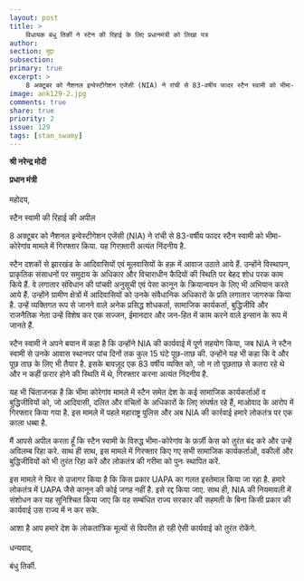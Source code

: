 ```yaml
---
layout: post
title: >
    विधायक बंधु तिर्की ने स्टेन की रिहाई के लिए प्रधानमंत्री को लिखा पत्र
author:
section: मुद्दा
subsection:
primary: true
excerpt: >
    8 अक्टूबर को नैशनल इन्वेस्टीगेशन एजेंसी (NIA) ने रांची से 83-वर्षीय फादर स्टैन स्वामी को भीमा-कोरेगांव मामले में गिरफ्तार किया. यह गिरफ़्तारी अत्यंत निंदनीय है.
image: ank129-2.jpg
comments: true
share: true
priority: 2
issue: 129
tags: [stan_swamy]
---
```


**श्री नरेन्द्र मोदी**

**प्रधान मंत्री**
<br/><br/>
महोदय,

स्टैन स्वामी की रिहाई की अपील

8 अक्टूबर को नैशनल इन्वेस्टीगेशन एजेंसी (NIA) ने रांची से 83-वर्षीय फादर स्टैन स्वामी को भीमा-कोरेगांव मामले में गिरफ्तार किया. यह गिरफ़्तारी अत्यंत निंदनीय है.

स्टैन दशकों से झारखंड के आदिवासियों एवं मूलवासियों के हक़ में आवाज उठाते आये हैं. उन्होंने विस्थापन, प्राकृतिक संसाधनों पर समुदाय के अधिकार और विचाराधीन कैदियों की स्थिति पर बेहद शोध परक काम किये हैं. वे लगातार संविधान की पांचवी अनुसूची एवं पेसा कानून के क्रियान्वयन के लिए भी अभियान करते आये हैं. उन्होंने ग्रामीण क्षेत्रों में आदिवासियों को उनके संवैधानिक अधिकारों के प्रति लगातार जागरुक किया है. उन्हें व्यक्तिगत रूप से जानने वाले अनेक प्रसिद्ध शोधकर्ता, सामाजिक कार्यकर्ता, बुद्धिजीवि और राजनैतिक नेता उन्हें विशेष कर एक सज्जन, ईमानदार और जन-हित में काम करने वाले इन्सान के रूप में जानते हैं.

स्टैन स्वामी ने अपने बयान में कहा है कि उन्होंने NIA की कार्यवाई में पूर्ण सहयोग किया, जब NIA ने स्टैन स्वामी से उनके आवास स्थानपर पांच दिनों तक कुल 15 घंटे पूछ-ताछ की. उन्होंने यह भी कहा कि वे और पूछ ताछ के लिए भी तैयार है. इसके बावज़ूद एक 83 वर्षीय व्यक्ति को, जो न तो पूछताछ से कतरा रहे थे और न कहीं फ़रार होने की स्थिति में थे, गिरफ्तार करना अत्यंत निंदनीय है.

यह भी चिंताजनक है कि भीमा कोरेगांव मामले में स्टैन समेत देश के कई सामाजिक कार्यकर्ताओं व बुद्धिजीवियों को, जो आदिवासी, दलित और वंचितों के अधिकारों के लिए संघर्षत रहे हैं, माओवाद के आरोप में गिरफ्तार किया गया है. इस मामले में पहले महाराष्ट्र पुलिस और अब NIA की कार्रवाई हमारे लोकतंत्र पर एक काला धब्बा है.

मैं आपसे अपील करता हूँ कि स्टैन स्वामी के विरुद्ध भीमा-कोरेगांव के फ़र्ज़ी केस को तुरंत बंद करे और उन्हें अविलम्ब रिहा करे. साथ ही साथ, इस मामले में गिरफ्तार किए गए सभी सामाजिक कार्यकर्ताओं, वकीलों और बुद्धिजीवियों को भी तुरंत रिहा करें और लोकतंत्र की गरीमा को पुनः स्थापित करें.

इस मामले ने फिर से उजागर किया है कि किस प्रकार UAPA का गलत इस्तेमाल किया जा रहा है. हमारे लोकतंत्र में UAPA जैसे कानून की कोई जगह नहीं है. इसे रद्द किया जाए. साथ ही, NIA की नियमावली में संशोधन कर यह सुनिश्चित किया जाए कि वह सम्बंधित राज्य सरकार की सहमती के बिना किसी प्रकार की कार्यवाई उस राज्य में न कर सके.

आशा है आप हमारे देश के लोकतांत्रिक मूल्यों से विपरीत हो रही ऐसी कार्यवाई को तुरंत रोकेंगे.
<br/><br/>
धन्यवाद,

बंधु तिर्की.
